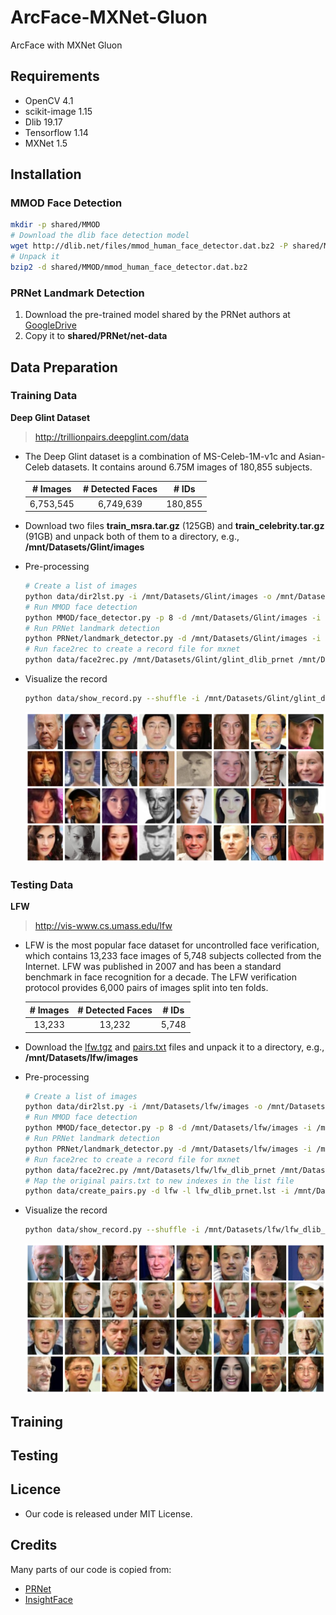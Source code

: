 # ArcFace-MXNet-Gluon
ArcFace with MXNet Gluon
## Requirements
+ OpenCV 4.1
+ scikit-image 1.15
+ Dlib 19.17
+ Tensorflow 1.14
+ MXNet 1.5
## Installation
### MMOD Face Detection
```bash
mkdir -p shared/MMOD                    
# Download the dlib face detection model
wget http://dlib.net/files/mmod_human_face_detector.dat.bz2 -P shared/MMOD
# Unpack it
bzip2 -d shared/MMOD/mmod_human_face_detector.dat.bz2
```
### PRNet Landmark Detection
1. Download the pre-trained model shared by the PRNet authors
 at [GoogleDrive](https://drive.google.com/file/d/1UoE-XuW1SDLUjZmJPkIZ1MLxvQFgmTFH/view?usp=sharing)
2. Copy it to **shared/PRNet/net-data**

## Data Preparation
### Training Data
**Deep Glint Dataset**
> http://trillionpairs.deepglint.com/data

+ The Deep Glint dataset is a combination of MS-Celeb-1M-v1c and Asian-Celeb datasets.
It contains around 6.75M images of 180,855 subjects.

  |# Images |# Detected Faces|# IDs  |
  |:-------:|:--------------:|:-----:|
  |6,753,545|    6,749,639   |180,855|
  
+ Download two files **train_msra.tar.gz** (125GB) and **train_celebrity.tar.gz** (91GB)
and unpack both of them to a directory, e.g., **/mnt/Datasets/Glint/images**
+ Pre-processing
  ```bash
  # Create a list of images
  python data/dir2lst.py -i /mnt/Datasets/Glint/images -o /mnt/Datasets/Glint/glint.lst
  # Run MMOD face detection
  python MMOD/face_detector.py -p 8 -d /mnt/Datasets/Glint/images -i /mnt/Datasets/Glint/glint.lst
  # Run PRNet landmark detection
  python PRNet/landmark_detector.py -d /mnt/Datasets/Glint/images -i /mnt/Datasets/Glint/glint_dlib.lst
  # Run face2rec to create a record file for mxnet
  python data/face2rec.py /mnt/Datasets/Glint/glint_dlib_prnet /mnt/Datasets/Glint/images --pack-label --num-thread 8
  ```
+ Visualize the record
  ```bash
  python data/show_record.py --shuffle -i /mnt/Datasets/Glint/glint_dlib_prnet.rec
  ```
  ![glint sample data](docs/glint-sample-data.png)
  <!-- .element height="50%" width="50%" -->
### Testing Data
**LFW**
> http://vis-www.cs.umass.edu/lfw
+ LFW is the most popular face dataset for uncontrolled face verification,
 which contains 13,233 face images of 5,748 subjects collected from the Internet.
 LFW was published in 2007 and has been a standard benchmark in face recognition for a decade.
 The LFW verification protocol provides 6,000 pairs of images split into ten folds.
  
  |# Images|# Detected Faces|# IDs|
  |:------:|:--------------:|:---:|
  | 13,233 |     13,232     |5,748|

+ Download the [lfw.tgz](http://vis-www.cs.umass.edu/lfw/lfw.tgz)
and [pairs.txt](http://vis-www.cs.umass.edu/lfw/pairs.txt) files
and unpack it to a directory, e.g., **/mnt/Datasets/lfw/images**
+ Pre-processing
  ```bash
  # Create a list of images
  python data/dir2lst.py -i /mnt/Datasets/lfw/images -o /mnt/Datasets/lfw/lfw.lst
  # Run MMOD face detection
  python MMOD/face_detector.py -p 8 -d /mnt/Datasets/lfw/images -i /mnt/Datasets/lfw/lfw.lst
  # Run PRNet landmark detection
  python PRNet/landmark_detector.py -d /mnt/Datasets/lfw/images -i /mnt/Datasets/lfw/lfw_dlib.lst
  # Run face2rec to create a record file for mxnet
  python data/face2rec.py /mnt/Datasets/lfw/lfw_dlib_prnet /mnt/Datasets/lfw/images --pack-label --num-thread 8
  # Map the original pairs.txt to new indexes in the list file
  python data/create_pairs.py -d lfw -l lfw_dlib_prnet.lst -i /mnt/Datasets/lfw
  ```
+ Visualize the record
  ```bash
  python data/show_record.py --shuffle -i /mnt/Datasets/lfw/lfw_dlib_prnet.rec
  ```
  ![lfw sample data](docs/lfw-sample-data.png)
  <!-- .element height="50%" width="50%" -->
  
## Training
## Testing
## Licence
+ Our code is released under MIT License.
## Credits
Many parts of our code is copied from:
+ [PRNet](https://github.com/YadiraF/PRNet)
+ [InsightFace](https://github.com/deepinsight/insightface)
